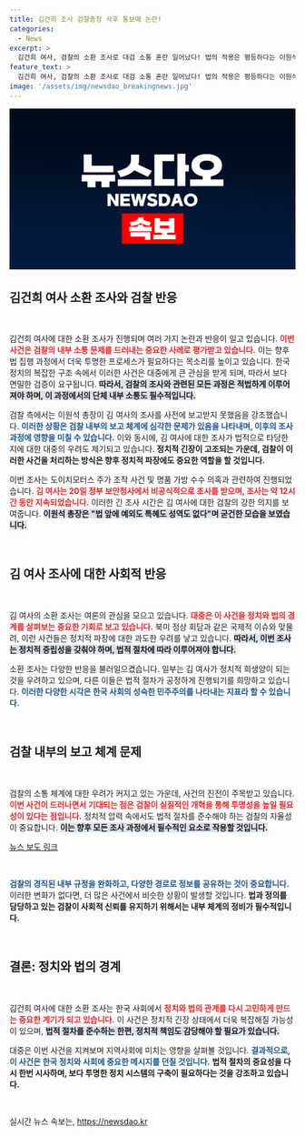 ```yaml
---
title: 김건희 조사 검찰총장 사후 통보에 논란!
categories:
  - News
excerpt: >
  김건희 여사, 검찰의 소환 조사로 대검 소통 혼란 일어났다! 법의 적용은 평등하다는 이원석 총장의 강력한 의지 속에, 총장 패싱 논란이 재점화된다. 12시간에 걸친 조사, 그 내용은 과연 무엇일까?
feature_text: >
  김건희 여사, 검찰의 소환 조사로 대검 소통 혼란 일어났다! 법의 적용은 평등하다는 이원석 총장의 강력한 의지 속에, 총장 패싱 논란이 재점화된다. 12시간에 걸친 조사, 그 내용은 과연 무엇일까?
image: '/assets/img/newsdao_breakingnews.jpg'
---
```


<p><img src="/assets/img/newsdao_breakingnews.jpg" alt="cryptoinkorea 속보" /></p>

<h2 data-ke-size="size26">김건희 여사 소환 조사와 검찰 반응</h2>

<p data-ke-size="size16">&nbsp;</p>

<p>김건희 여사에 대한 소환 조사가 진행되며 여러 가지 논란과 반응이 일고 있습니다. <b><span style="color: #ee2323;">이번 사건은 검찰의 내부 소통 문제를 드러내는 중요한 사례로 평가받고 있습니다.</span></b> 이는 향후 법 집행 과정에서 더욱 투명한 프로세스가 필요하다는 목소리를 높이고 있습니다. 한국 정치의 복잡한 구조 속에서 이러한 사건은 대중에게 큰 관심을 받게 되며, 따라서 보다 면밀한 검증이 요구됩니다. <b><span style="background-color: #21538527;">따라서, 검찰의 조사와 관련된 모든 과정은 적법하게 이루어져야 하며, 이 과정에서의 단체 내부 소통도 필수적입니다.</span></b></p>

<p>검찰 측에서는 이원석 총장이 김 여사의 조사를 사전에 보고받지 못했음을 강조했습니다. <b><span style="color: #1a5490;">이러한 상황은 검찰 내부의 보고 체계에 심각한 문제가 있음을 나타내며, 이후의 조사 과정에 영향을 미칠 수 있습니다.</span></b> 이와 동시에, 김 여사에 대한 조사가 법적으로 타당한 지에 대한 대중의 우려도 제기되고 있습니다. <b>정치적 긴장이 고조되는 가운데, 검찰이 이러한 사건을 처리하는 방식은 향후 정치적 파장에도 중요한 역할을 할 것입니다.</b></p>

<p>이번 조사는 도이치모터스 주가 조작 사건 및 명품 가방 수수 의혹과 관련하여 진행되었습니다. <b><span style="color: #ee2323;">김 여사는 20일 정부 보안청사에서 비공식적으로 조사를 받으며, 조사는 약 12시간 동안 지속되었습니다.</span></b> 이러한 긴 조사 시간은 김 여사에 대한 검찰의 강한 의지를 보여줍니다. <b><span style="background-color: #21538527;">이원석 총장은 "법 앞에 예외도 특혜도 성역도 없다"며 굳건한 모습을 보였습니다.</span></b></p>

<p data-ke-size="size16">&nbsp;</p>

<h2 data-ke-size="size26">김 여사 조사에 대한 사회적 반응</h2>

<p data-ke-size="size16">&nbsp;</p>

<p>김 여사의 소환 조사는 여론의 관심을 모으고 있습니다. <b><span style="color: #ee2323;">대중은 이 사건을 정치와 법의 경계를 살펴보는 중요한 기회로 보고 있습니다.</span></b> 북미 정상 회담과 같은 국제적 이슈와 맞물려, 이런 사건들은 정치적 파장에 대한 과도한 우려를 낳고 있습니다. <b><span style="background-color: #21538527;">따라서, 이번 조사는 정치적 중립성을 갖춰야 하며, 법적 절차에 따라 이루어져야 합니다.</span></b> </p>

<p>소환 조사는 다양한 반응을 불러일으켰습니다. 일부는 김 여사가 정치적 희생양이 되는 것을 우려하고 있으며, 다른 이들은 법적 절차가 공정하게 진행되기를 희망하고 있습니다. <b><span style="color: #1a5490;">이러한 다양한 시각은 한국 사회의 성숙한 민주주의를 나타내는 지표라 할 수 있습니다.</span></b></p>

<p data-ke-size="size16">&nbsp;</p>

<h2 data-ke-size="size26">검찰 내부의 보고 체계 문제</h2>

<p data-ke-size="size16">&nbsp;</p>

<p>검찰의 소통 체계에 대한 우려가 커지고 있는 가운데, 사건의 진전이 주목받고 있습니다. <b><span style="color: #ee2323;">이번 사건이 드러나면서 기대되는 점은 검찰이 실질적인 개혁을 통해 투명성을 높일 필요성이 있다는 점입니다.</span></b> 정치적 압력 속에서도 법적 절차를 준수해야 하는 검찰의 자율성이 중요합니다. <b><span style="background-color: #21538527;">이는 향후 모든 조사 과정에서 필수적인 요소로 작용할 것입니다.</span></b></p>

<p><a href="https://www.news1.kr/articles/?5035781">뉴스 보도 링크</a></p>

<p data-ke-size="size16">&nbsp;</p>

<p><b><span style="color: #1a5490;">검찰의 경직된 내부 규정을 완화하고, 다양한 경로로 정보를 공유하는 것이 중요합니다.</span></b> 이러한 변화가 없다면, 더 많은 사건에서 비슷한 상황이 발생할 것입니다. <b>법과 정의를 담당하고 있는 검찰이 사회적 신뢰를 유지하기 위해서는 내부 체계의 정비가 필수적입니다.</b></p>

<p data-ke-size="size16">&nbsp;</p>

<h2 data-ke-size="size26">결론: 정치와 법의 경계</h2>

<p data-ke-size="size16">&nbsp;</p>

<p>김건희 여사에 대한 소환 조사는 한국 사회에서 <b><span style="color: #ee2323;">정치와 법의 관계를 다시 고민하게 만드는 중요한 계기가 되고 있습니다.</span></b> 이 사건은 정치적 긴장 상태에서 더욱 복잡해질 가능성이 있으며, <b><span style="background-color: #21538527;">법적 절차를 준수하는 한편, 정치적 책임도 감당해야 할 필요가 있습니다.</span></b></p>

<p>대중은 이번 사건을 지켜보며 지역사회에 미치는 영향을 살펴볼 것입니다. <b><span style="color: #1a5490;">결과적으로, 이 사건은 한국 정치와 사회에 중요한 메시지를 던질 것입니다.</span></b> <b>법적 절차의 중요성을 다시 한번 시사하며, 보다 투명한 정치 시스템의 구축이 필요하다는 것을 강조하고 있습니다.</b></p>

<p data-ke-size="size16">&nbsp;</p>
실시간 뉴스 속보는, <a href="https://newsdao.kr" rel="dofollow">https://newsdao.kr</a>


